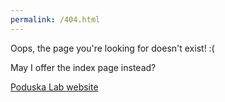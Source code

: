 ```yaml
---
permalink: /404.html
---
```


Oops, the page you're looking for doesn't exist! :( 

May I offer the index page instead?

[Poduska Lab website](https://kpoduska.github.io/PoduskaLab/index.html)
